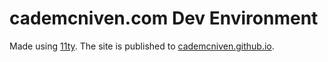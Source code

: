 # cademcniven.com Dev Environment

Made using [11ty](https://github.com/11ty/eleventy/). The site is published to [cademcniven.github.io](https://github.com/cademcniven/cademcniven.github.io).
